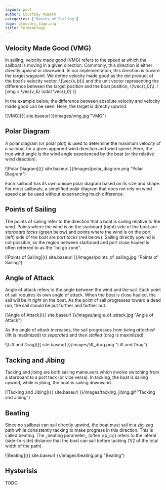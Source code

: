 ```yaml
---
layout: post
author: Courtney McBeth
categories: ['Basics of Sailing']
logo: glossary_logo.png
title: Terminology
---
```


<script src="https://polyfill.io/v3/polyfill.min.js?features=es6"></script>
<script id="MathJax-script" async src="https://cdn.jsdelivr.net/npm/mathjax@3/es5/tex-mml-chtml.js"></script>

## Velocity Made Good (VMG)
<p>
In sailing, velocity made good (VMG) refers to the speed at which the sailboat is moving in a given direction. Commonly, this direction is either directly upwind or downwind. In our implementation, this direction is toward the target waypoint. We define velocity made good as the dot product of the boat's velocity vector, \(\vec{v_b}\) and the unit vector representing the difference between the target position and the boat position, \(\vec{t_0}\).
\[vmg = \vec{v_b} \cdot \vec{t_0} \]
</p>

In the example below, the difference between absolute velocity and velocity made good can be seen. Here, the target is directly upwind.

![VMG]({{ site.baseurl }}/images/vmg.jpg "VMG")

## Polar Diagram

A polar diagram (or polar plot) is used to determine the maximum velocity of a sailboat for a given apparent wind direction and wind speed. Here, the true wind angle is the wind angle experienced by the boat (or the relative wind direction).

![Polar Diagram]({{ site.baseurl }}/images/polar_diagram.png "Polar Diagram")

Each sailboat has its own unique polar diagram based on its size and shape. For most sailboats, a simplified polar diagram that does not rely on wind speed can be used without experiencing much difference.

## Points of Sailing

The points of sailing refer to the direction that a boat is sailing relative to the wind. Points where the wind is on the starboard (right) side of the boat are _starboard tacks_ (green below) and points where the wind is on the port (left) side of the boat are _port tacks_ (red below). Sailing directly upwind is not possible, so the region between starboard and port close hauled is often referred to as the "no go zone".

![Points of Sailing]({{ site.baseurl }}/images/points_of_sailing.jpg "Points of Sailing")

## Angle of Attack

Angle of attack refers to the angle between the wind and the sail. Each point of sail requires its own angle of attack. When the boat is close hauled, the sail will be _in tight_ on the boat. As the point of sail progresses toward a dead run, the sail should be put further and further out.

![Angle of Attack]({{ site.baseurl }}/images/angle_of_attack.jpg "Angle of Attack")

As the angle of attack increases, the sail progresses from being _attached_ (lift is maximized) to _separated_ and then _stalled_ (drag is maximized).

![Lift and Drag]({{ site.baseurl }}/images/lift_drag.png "Lift and Drag")

## Tacking and Jibing

Tacking and jibing are both sailing maneuvers which involve switching from a starboard to a port tack (or vice versa). In tacking, the boat is sailing upwind, while in jibing, the boat is sailing downwind.

![Tacking and Jibing]({{ site.baseurl }}/images/tacking_jibing.gif "Tacking and Jibing")

## Beating
<p>
Since no sailboat can sail directly upwind, the boat must sail in a zig-zag path while consistently tacking to make progress in this direction. This is called beating. The _beating parameter_ (often \(p_c\)) refers to the lateral (side-to-side) distance that the boat can sail before tacking (1/2 of the total width of the path).
</p>

![Beating]({{ site.baseurl }}/images/beating.png "Beating")

## Hysterisis

TODO